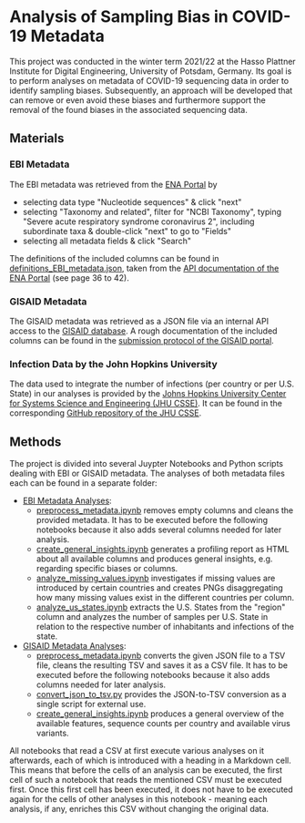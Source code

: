 # Analysis of Sampling Bias in COVID-19 Metadata

This project was conducted in the winter term 2021/22 at the Hasso Plattner Institute for Digital Engineering, University of Potsdam, Germany. Its goal is to perform analyses on metadata of COVID-19 sequencing data in order to identify sampling biases. Subsequently, an approach will be developed that can remove or even avoid these biases and furthermore support the removal of the found biases in the associated sequencing data.

## Materials
### EBI Metadata

The EBI metadata was retrieved from the [ENA Portal](https://www.ebi.ac.uk/ena/browser/advanced-search) by 
 - selecting data type "Nucleotide sequences" & click "next"
 - selecting "Taxonomy and related", filter for "NCBI Taxonomy", typing "Severe acute respiratory syndrome coronavirus 2", including subordinate taxa & double-click "next" to go to "Fields"
 - selecting all metadata fields & click "Search"

The definitions of the included columns can be found in [definitions_EBI_metadata.json](src/json_data/definitions_EBI_metadata.json), taken from the [API documentation of the ENA Portal](enaPortalAPI_docu.pdf) (see page 36 to 42).

### GISAID Metadata

The GISAID metadata was retrieved as a JSON file via an internal API access to the [GISAID database](https://www.epicov.org/epi3/). A rough documentation of the included columns can be found in the [submission protocol of the GISAID portal](https://www.protocols.io/view/sars-cov2-gisaid-submission-protocol-bumknu4w).

### Infection Data by the John Hopkins University

The data used to integrate the number of infections (per country or per U.S. State) in our analyses is provided by the  [Johns Hopkins University Center for Systems Science and Engineering (JHU CSSE)](https://systems.jhu.edu/). It can be found in the corresponding [GitHub repository of the JHU CSSE](https://github.com/CSSEGISandData/COVID-19/tree/master/csse_covid_19_data).

## Methods

The project is divided into several Juypter Notebooks and Python scripts dealing with EBI or GISAID metadata. The analyses of both metadata files each can be found in a separate folder:
- [EBI Metadata Analyses](src/EBI_analysis):
  - [preprocess_metadata.ipynb](src/EBI_analysis/preprocess_metadata.ipynb) removes empty columns and cleans the provided metadata. It has to be executed before the following notebooks because it also adds several columns needed for later analysis.
  - [create_general_insights.ipynb](src/EBI_analysis/create_general_insights.ipynb) generates a profiling report as HTML about all available columns and produces general insights, e.g. regarding specific biases or columns.
  - [analyze_missing_values.ipynb](src/EBI_analysis/analyze_missing_values.ipynb) investigates if missing values are introduced by certain countries and creates PNGs disaggregating how many missing values exist in the different countries per column. 
  - [analyze_us_states.ipynb](src/EBI_analysis/analyze_us_states.ipynb) extracts the U.S. States from the "region" column and analyzes the number of samples per U.S. State in relation to the respective number of inhabitants and infections of the state. 
- [GISAID Metadata Analyses](src/GISAID_analysis):
  - [preprocess_metadata.ipynb](src/GISAID_analysis/preprocess_metadata.ipynb) converts the given JSON file to a TSV file, cleans the resulting TSV and saves it as a CSV file. It has to be executed before the following notebooks because it also adds columns needed for later analysis.
  - [convert_json_to_tsv.py](src/GISAID_analysis/convert_json_to_tsv.py) provides the JSON-to-TSV conversion as a single script for external use.
  - [create_general_insights.ipynb](src/GISAID_analysis/create_general_insights.ipynb) produces a general overview of the available features, sequence counts per country and available virus variants.

All notebooks that read a CSV at first execute various analyses on it afterwards, each of which is introduced with a heading in a Markdown cell. This means that before the cells of an analysis can be executed, the first cell of such a notebook that reads the mentioned CSV must be executed first. Once this first cell has been executed, it does not have to be executed again for the cells of other analyses in this notebook - meaning each analysis, if any, enriches this CSV without changing the original data.
